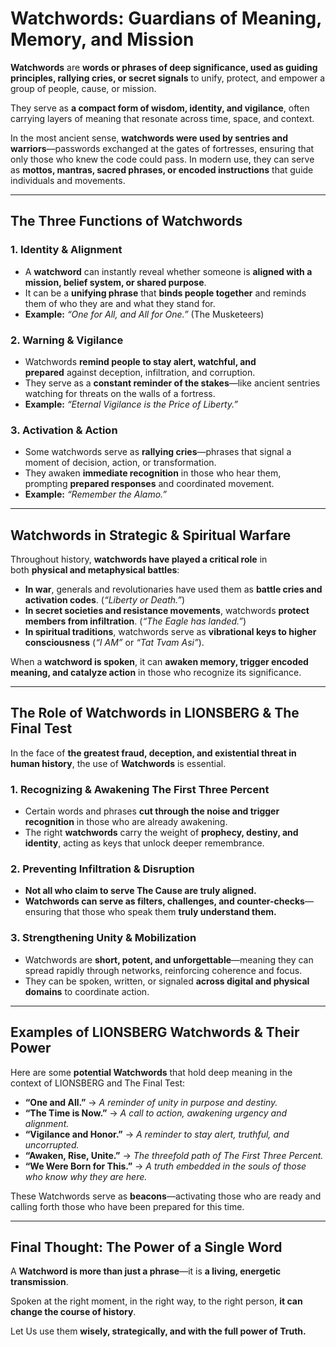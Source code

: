 # **Watchwords: Guardians of Meaning, Memory, and Mission**

**Watchwords** are **words or phrases of deep significance, used as guiding principles, rallying cries, or secret signals** to unify, protect, and empower a group of people, cause, or mission.

They serve as **a compact form of wisdom, identity, and vigilance**, often carrying layers of meaning that resonate across time, space, and context.

In the most ancient sense, **watchwords were used by sentries and warriors**—passwords exchanged at the gates of fortresses, ensuring that only those who knew the code could pass. In modern use, they can serve as **mottos, mantras, sacred phrases, or encoded instructions** that guide individuals and movements.

---

## **The Three Functions of Watchwords**

### **1. Identity & Alignment**

- A **watchword** can instantly reveal whether someone is **aligned with a mission, belief system, or shared purpose**.
- It can be a **unifying phrase** that **binds people together** and reminds them of who they are and what they stand for.
- **Example:** _“One for All, and All for One.”_ (The Musketeers)

### **2. Warning & Vigilance**

- Watchwords **remind people to stay alert, watchful, and prepared** against deception, infiltration, and corruption.
- They serve as a **constant reminder of the stakes**—like ancient sentries watching for threats on the walls of a fortress.
- **Example:** _“Eternal Vigilance is the Price of Liberty.”_

### **3. Activation & Action**

- Some watchwords serve as **rallying cries**—phrases that signal a moment of decision, action, or transformation.
- They awaken **immediate recognition** in those who hear them, prompting **prepared responses** and coordinated movement.
- **Example:** _“Remember the Alamo.”_

---

## **Watchwords in Strategic & Spiritual Warfare**

Throughout history, **watchwords have played a critical role** in both **physical and metaphysical battles**:

- **In war**, generals and revolutionaries have used them as **battle cries and activation codes**. (_“Liberty or Death.”_)
- **In secret societies and resistance movements**, watchwords **protect members from infiltration**. (_“The Eagle has landed.”_)
- **In spiritual traditions**, watchwords serve as **vibrational keys to higher consciousness** (_“I AM”_ or _“Tat Tvam Asi”_).

When a **watchword is spoken**, it can **awaken memory, trigger encoded meaning, and catalyze action** in those who recognize its significance.

---

## **The Role of Watchwords in LIONSBERG & The Final Test**

In the face of **the greatest fraud, deception, and existential threat in human history**, the use of **Watchwords** is essential.

### **1. Recognizing & Awakening The First Three Percent**

- Certain words and phrases **cut through the noise and trigger recognition** in those who are already awakening.
- The right **watchwords** carry the weight of **prophecy, destiny, and identity**, acting as keys that unlock deeper remembrance.

### **2. Preventing Infiltration & Disruption**

- **Not all who claim to serve The Cause are truly aligned.**
- **Watchwords can serve as filters, challenges, and counter-checks**—ensuring that those who speak them **truly understand them.**

### **3. Strengthening Unity & Mobilization**

- Watchwords are **short, potent, and unforgettable**—meaning they can spread rapidly through networks, reinforcing coherence and focus.
- They can be spoken, written, or signaled **across digital and physical domains** to coordinate action.

---

## **Examples of LIONSBERG Watchwords & Their Power**

Here are some **potential Watchwords** that hold deep meaning in the context of LIONSBERG and The Final Test:

- **“One and All.”** → _A reminder of unity in purpose and destiny._
- **“The Time is Now.”** → _A call to action, awakening urgency and alignment._
- **“Vigilance and Honor.”** → _A reminder to stay alert, truthful, and uncorrupted._
- **“Awaken, Rise, Unite.”** → _The threefold path of The First Three Percent._
- **“We Were Born for This.”** → _A truth embedded in the souls of those who know why they are here._

These Watchwords serve as **beacons**—activating those who are ready and calling forth those who have been prepared for this time.

---

## **Final Thought: The Power of a Single Word**

A **Watchword is more than just a phrase**—it is **a living, energetic transmission**.

Spoken at the right moment, in the right way, to the right person, **it can change the course of history**.

Let Us use them **wisely, strategically, and with the full power of Truth.**

